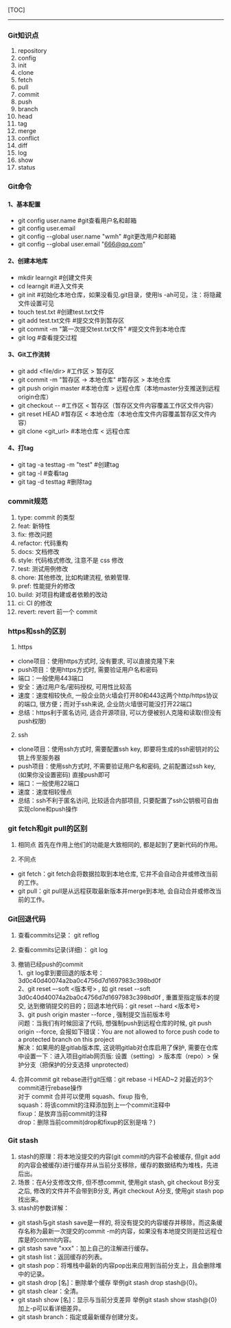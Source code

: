 [TOC]

---

### Git知识点
1. repository
2. config
3. init
4. clone
5. fetch
6. pull
7. commit
8. push
9. branch
10. head
11. tag
12. merge
13. conflict
14. diff
15. log
16. show
17. status


### Git命令
#### 1、基本配置
- git config user.name                    #git查看用户名和邮箱
- git config user.email
- git config --global user.name "wmh"     #git更改用户和邮箱
- git config --global user.email "666@qq.com"

#### 2、创建本地库
- mkdir learngit                       #创建文件夹
- cd learngit                          #进入文件夹
- git init                             #初始化本地仓库，如果没看见.git目录，使用ls -ah可见，注：将隐藏文件设置可见
- touch test.txt                       #创建test.txt文件
- git add test.txt文件                  #提交文件到暂存区
- git commit -m "第一次提交test.txt文件"  #提交文件到本地仓库
- git log                               #查看提交过程

#### 3、Git工作流转
- git add <file/dir>                      #工作区 > 暂存区
- git commit -m "暂存区 -> 本地仓库"        #暂存区 > 本地仓库
- git push origin master                  #本地仓库 > 远程仓库（本地master分支推送到远程origin仓库）
- git checkout -- <file>                  #工作区 < 暂存区（暂存区文件内容覆盖工作区文件内容）
- git reset HEAD <file>                   #暂存区 < 本地仓库（本地仓库文件内容覆盖暂存区文件内容）
- git clone <git_url>                     #本地仓库 < 远程仓库

#### 4、打tag
- git tag -a testtag -m "test"            #创建tag
- git tag -l                              #查看tag
- git tag -d testtag                      #删除tag


### commit规范
1. type: commit 的类型
2. feat: 新特性
3. fix: 修改问题
4. refactor: 代码重构
5. docs: 文档修改
6. style: 代码格式修改, 注意不是 css 修改
7. test: 测试用例修改
8. chore: 其他修改, 比如构建流程, 依赖管理.
9. pref: 性能提升的修改
10. build: 对项目构建或者依赖的改动
11. ci: CI 的修改
12. revert: revert 前一个 commit


### https和ssh的区别
1. https
- clone项目：使用https方式时, 没有要求, 可以直接克隆下来
- push项目：使用https方式时, 需要验证用户名和密码
- 端口：一般使用443端口
- 安全：通过用户名/密码授权, 可用性比较高
- 速度：速度相较快点, 一般企业防火墙会打开80和443这两个http/https协议的端口, 很方便；而对于ssh来说, 企业防火墙很可能没打开22端口
- 总结：https利于匿名访问, 适合开源项目, 可以方便被别人克隆和读取(但没有push权限)

2. ssh
- clone项目：使用ssh方式时, 需要配置ssh key, 即要将生成的ssh密钥对的公钥上传至服务器
- push项目：使用ssh方式时, 不需要验证用户名和密码, 之前配置过ssh key, (如果你没设置密码) 直接push即可
- 端口：一般使用22端口
- 速度：速度相较慢点
- 总结：ssh不利于匿名访问, 比较适合内部项目, 只要配置了ssh公钥极可自由实现clone和push操作


### git fetch和git pull的区别
1. 相同点
首先在作用上他们的功能是大致相同的, 都是起到了更新代码的作用。

2. 不同点
- git fetch：git fetch会将数据拉取到本地仓库, 它并不会自动合并或修改当前的工作。 
- git pull：git pull是从远程获取最新版本并merge到本地, 会自动合并或修改当前的工作。


### Git回退代码
1. 查看commits记录：
git reflog

2. 查看commits记录(详细)：
git log

3. 撤销已经push的commit  
1、git log拿到要回退的版本号：3d0c40d40074a2ba0c4756d7d1697983c398bd0f  
2、git reset –-soft <版本号> , 如 git reset --soft 3d0c40d40074a2ba0c4756d7d1697983c398bd0f , 重置至指定版本的提交, 达到撤销提交的目的；回退本地代码：git reset --hard <版本号>  
3、git push origin master --force , 强制提交当前版本号  
问题：当我们有时候回滚了代码, 想强制push到远程仓库的时候, git push origin --force, 会报如下错误：You are not allowed to force push code to a protected branch on this project  
解决：如果用的是gitlab版本库, 这说明gitlab对仓库启用了保护, 需要在仓库中设置一下：进入项目gitlab网页版: 设置（setting）> 版本库（repo）> 保护分支（把保护的分支选择 unprotected）

4. 合并commit
git rebase进行git压缩：git rebase -i HEAD~2 对最近的3个commit进行rebase操作  
对于 commit 合并可以使用 squash、fixup 指令,   
squash：将该commit的注释添加到上一个commit注释中  
fixup：是放弃当前commit的注释  
drop：删除当前commit(drop和fixup的区别是啥？)  


### Git stash
1. stash的原理：将本地没提交的内容(git commit的内容不会被缓存, 但git add的内容会被缓存)进行缓存并从当前分支移除，缓存的数据结构为堆栈，先进后出。  
2. 场景：在A分支修改文件, 但不想commit, 使用git stash, git checkout B分支之后, 修改的文件并不会带到B分支, 再git checkout A分支, 使用git stash pop找出来。
3. stash的参数详解：
- git stash与git stash save是一样的, 将没有提交的内容缓存并移除，而这条缓存名称为最新一次提交的commit -m的内容，如果没有本地提交则是拉远程仓库是的commit内容。
- git stash save "xxx"：加上自己的注解进行缓存。
- git stash list：返回缓存的列表。
- git stash pop：将堆栈中最新的内容pop出来应用到当前分支上，且会删除堆中的记录。
- git stash drop [名]：删除单个缓存 举例git stash drop stash@{0}。
- git stash clear：全清。
- git stash show [名]：显示与当前分支差异 举例git stash show stash@{0} 加上-p可以看详细差异。
- git stash branch：指定或最新缓存创建分支。
